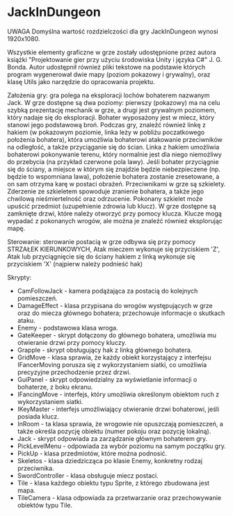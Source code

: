 # JackInDungeon
UWAGA
Domyślna wartość rozdzielczości dla gry JackInDungeon wynosi 1920x1080.

Wszystkie elementy graficzne w grze zostały udostępnione przez autora książki "Projektowanie gier przy użyciu środowiska Unity i języka C#" J. G. Bonda. Autor udostępnił również pliki tekstowe na podstawie których program wygenerował dwie mapy (poziom pokazowy i grywalny), oraz klasę Utils jako narzędzie do opracowania projektu.

Założenia gry: gra polega na eksploracji lochów bohaterem nazwanym Jack. W grze dostępne są dwa poziomy: pierwszy (pokazowy) ma na celu szybką prezentację mechanik w grze, a drugi jest grywalnym poziomem, który nadaje się do eksploracji.
Bohater wyposażony jest w miecz, który stanowi jego podstawową broń. Podczas gry, znaleźć również linkę z hakiem (w pokazowym poziomie, linka leży w pobliżu poczatkowego położenia bohatera), która umożliwia bohaterowi atakowanie przeciwników na odległość, a także przyciąganie się do ścian. Linka z hakiem umożliwia bohaterowi pokonywanie terenu, który normalnie jest dla niego niemożliwy do przebycia (na przykład czerwone pola lawy).
Jeśli bohater przyciągnie się do ściany, a miejsce w którym się znajdzie będzie niebezpieczene (np. będzie to wspomniana lawa), położenie bohatera zostanie zresetowane, a on sam otrzyma karę w postaci obrażeń.  Przeciwnikami w grze są szkielety. Zderzenie ze szkieletem spowoduje zranienie bohatera, a także jego chwilową nieśmiertelność oraz odrzucenie. Pokonany szkielet może upuścić przedmiot (uzupełnienie zdrowia lub klucz).
W grze dostępne są zamknięte drzwi, które należy otworzyć przy pomocy klucza. Klucze mogą wypadać z pokonanych wrogów, ale można je znaleźć również eksplorując mapę.

Sterowanie: sterowanie postacią w grze odbywa się przy pomocy STRZAŁEK KIERUNKOWYCH,
Atak mieczem wykonuje się przyciskiem 'Z',
Atak lub przyciągnięcie się do ściany hakiem z linką wykonuje się przyciskiem 'X' (najpierw należy podnieść hak)

Skrypty: 
- CamFollowJack - kamera podążająca za postacią do kolejnych pomieszczeń.
- DamageEffect - klasa przypisana do wrogów występujących w grze oraz do miecza głównego bohatera; przechowuje informacje o skutkach ataku.
- Enemy - podstawowa klasa wroga.
- GateKeeper - skrypt dołączony do głównego bohatera, umożliwia mu otwieranie drzwi przy pomocy kluczy.
- Grapple - skrypt obsługujący hak z linką głównego bohatera.
- GridMove - klasa sprawia, że każdy obiekt korzystający z interfejsu IFancerMoving porusza się z wykorzystaniem siatki, co umożliwia precyzyjne przechodzenie przez drzwi.
- GuiPanel - skrypt odpowiedzialny za wyświetlanie informacji o bohaterze, z boku ekranu.
- IFancingMove - interfejs, który umożliwia określonym obiektom ruch z wykorzystaniem siatki.
- IKeyMaster - interfejs umożliwiający otwieranie drzwi bohaterowi, jeśli posiada klucz.
- InRoom - ta klasa sprawia, że wrogowie nie opuszczają pomieszczeń, a także określa pozycję obiektu (numer pokoju oraz pozycję lokalną).
- Jack - skrypt odpowiada za zarządzanie głównym bohaterem gry.
- PickLevelMenu - odpowiada za wybór poziomu na samym początku gry.
- PickUp - klasa przedmiotów, które można podnosić.
- Skeletos - klasa dziedzicząca po klasie Enemy, konkretny rodzaj przeciwnika.
- SwordController - klasa obsługuje miecz postaci.
- Tile - klasa każdego obiektu typu Sprite, z którego zbudowana jest mapa.
- TileCamera - klasa odpowiada za przetwarzanie oraz przechowywanie obiektów typu Tile.
